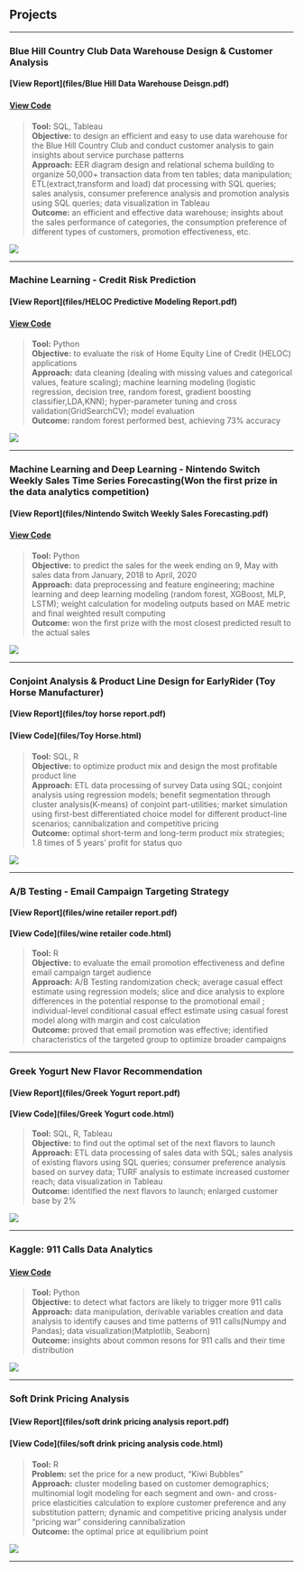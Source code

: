 ## Projects  


---
### Blue Hill Country Club Data Warehouse Design & Customer Analysis
#### [View Report](files/Blue Hill Data Warehouse Deisgn.pdf)  
#### [View Code](https://github.com/lisichun227/lisichun227.github.io/blob/master/files/dw.sql)　
>**Tool:** SQL, Tableau  <br>
>**Objective:** to design an efficient and easy to use data warehouse for the Blue Hill Country Club and conduct customer analysis to gain insights about service purchase patterns  <br>
>**Approach:** EER diagram design and relational schema building to organize 50,000+ transaction data from ten tables; data manipulation; ETL(extract,transform and load) dat processing with SQL queries; sales analysis, consumer preference analysis and promotion analysis using SQL queries; data visualization in Tableau  <br>
>**Outcome:** an efficient and effective data warehouse; insights about the sales performance of categories, the consumption preference of different types of customers, promotion effectiveness, etc.  <br>

<img src="images/blue hill 2.png">

---
### Machine Learning - Credit Risk Prediction 
#### [View Report](files/HELOC Predictive Modeling Report.pdf)  
#### [View Code](https://github.com/lisichun227/lisichun227.github.io/blob/master/files/Credit%20Risk%20Prediction.ipynb)　
> **Tool:** Python  <br>
>**Objective:** to evaluate the risk of Home Equity Line of Credit (HELOC) applications  <br>
>**Approach:** data cleaning (dealing with missing values and categorical values, feature scaling); machine learning modeling (logistic regression, decision tree, random forest, gradient boosting classifier,LDA,KNN); hyper-parameter tuning and cross validation(GridSearchCV); model evaluation  <br>
>**Outcome:** random forest performed best, achieving 73% accuracy  <br>

<img src="images/credit-card-application-cover-1-1024x695.jpg" >

---
### Machine Learning and Deep Learning - Nintendo Switch Weekly Sales Time Series Forecasting(Won the first prize in the data analytics competition)  <br>
#### [View Report](files/Nintendo Switch Weekly Sales Forecasting.pdf)
#### [View Code](https://github.com/lisichun227/lisichun227.github.io/blob/master/files/Nintendo%20Switch%20Weekly%20Sales%20Forecasting.ipynb)　　
>**Tool:** Python  <br>
>**Objective:** to predict the sales for the week ending on 9, May with sales data from January, 2018 to April, 2020  <br>
>**Approach:** data preprocessing and feature engineering; machine learning and deep learning modeling (random forest, XGBoost, MLP, LSTM); weight calculation for modeling outputs based on MAE metric and final weighted result computing  <br>
>**Outcome:** won the first prize with the most closest predicted result to the actual sales  <br>

<img src="images/Nintendo 6.png" >

---
### Conjoint Analysis & Product Line Design for EarlyRider (Toy Horse Manufacturer)  <br>
#### [View Report](files/toy horse report.pdf)    
#### [View Code](files/Toy Horse.html)  　
> **Tool:** SQL, R  <br>
> **Objective:** to optimize product mix and design the most profitable product line  <br> 
> **Approach:** ETL data processing of survey Data using SQL; conjoint analysis using regression models; benefit segmentation through cluster analysis(K-means) of conjoint part-utilities; market simulation using first-best differentiated choice model for different product-line scenarios; cannibalization and competitive pricing  <br>
> **Outcome:** optimal short-term and long-term product mix strategies; 1.8 times of 5 years’ profit for status quo  <br>

<img src="images/toy horse 3.png">

---
### A/B Testing - Email Campaign Targeting Strategy
#### [View Report](files/wine retailer report.pdf) 
#### [View Code](files/wine retailer code.html) 
> **Tool:** R  <br>
> **Objective:**  to evaluate the email promotion effectiveness and define email campaign target audience <br> 
> **Approach:** A/B Testing randomization check; average casual effect estimate using regression models; slice and dice analysis to explore differences in the potential response to the promotional email ; individual-level conditional casual effect estimate using casual forest model along with margin and cost calculation  <br>
> **Outcome:** proved that email promotion was effective; identified characteristics of the targeted group to optimize broader campaigns  <br>



---
### Greek Yogurt New Flavor Recommendation  <br>
#### [View Report](files/Greek Yogurt report.pdf)  
#### [View Code](files/Greek Yogurt code.html)  
>**Tool:** SQL, R, Tableau  <br>
>**Objective:** to find out the optimal set of the next flavors to launch  <br>
>**Approach:**  ETL data processing of sales data with SQL; sales analysis of existing flavors using SQL queries; consumer preference analysis based on survey data; TURF analysis to estimate increased customer reach; data visualization in Tableau  <br>
>**Outcome:** identified the next flavors to launch; enlarged customer base by 2%  <br>

<img src="images/yogurt 10.png" >

---
### Kaggle: 911 Calls Data Analytics  <br> 
#### [View Code](https://github.com/lisichun227/lisichun227.github.io/blob/master/files/911%20Calls%20Data%20Analytics%20Project.ipynb)　
> **Tool:** Python  <br>
> **Objective:**  to detect what factors are likely to trigger more 911 calls  <br> 
> **Approach:** data manipulation, derivable variables creation and data analysis to identify causes and time patterns of 911 calls(Numpy and Pandas); data visualization(Matplotlib, Seaborn)  <br>
> **Outcome:** insights about common resons for 911 calls and their time distribution  <br>

<img src="images/911 calls 10.png"  >

---
### Soft Drink Pricing Analysis
#### [View Report](files/soft drink pricing analysis report.pdf)　　
#### [View Code](files/soft drink pricing analysis code.html)　　
>**Tool:** R  <br>
>**Problem:**  set the price for a new product, “Kiwi Bubbles”  <br>
>**Approach:** cluster modeling based on customer demographics; multinomial logit modeling for each segment and own- and cross-price elasticities calculation to explore customer preference and any substitution pattern; dynamic and competitive pricing analysis under “pricing war” considering cannibalization  <br>
>**Outcome:** the optimal price at equilibrium point  <br>

<img src="images/drink 3.png" >


---

